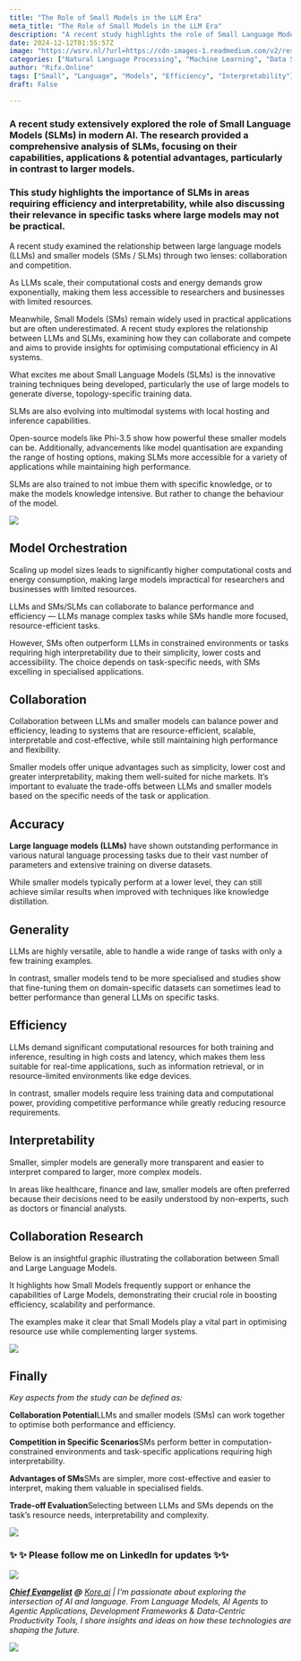 ```yaml
---
title: "The Role of Small Models in the LLM Era"
meta_title: "The Role of Small Models in the LLM Era"
description: "A recent study highlights the role of Small Language Models (SLMs) in modern AI, emphasizing their efficiency, interpretability, and practicality in specific tasks. While Large Language Models (LLMs) excel in versatility and performance, SLMs offer cost-effective, resource-efficient solutions, making them ideal for constrained environments and specialized applications. The study also explores the potential for collaboration between LLMs and SLMs, suggesting that combining their strengths can lead to more optimized and flexible AI systems. Key advantages of SLMs include lower computational costs, ease of interpretation, and adaptability to niche markets. The choice between LLMs and SLMs depends on the specific needs of the task, such as resource requirements, interpretability, and complexity."
date: 2024-12-12T01:55:57Z
image: "https://wsrv.nl/?url=https://cdn-images-1.readmedium.com/v2/resize:fit:800/1*yLGREc_sC66dTK-U7QlQrQ.png"
categories: ["Natural Language Processing", "Machine Learning", "Data Science"]
author: "Rifx.Online"
tags: ["Small", "Language", "Models", "Efficiency", "Interpretability"]
draft: False

---
```








### A recent study extensively explored the role of Small Language Models (SLMs) in modern AI. The research provided a comprehensive analysis of SLMs, focusing on their capabilities, applications \& potential advantages, particularly in contrast to larger models.


### This study highlights the importance of SLMs in areas requiring efficiency and interpretability, while also discussing their relevance in specific tasks where large models may not be practical.

A recent study examined the relationship between large language models (LLMs) and smaller models (SMs / SLMs) through two lenses: collaboration and competition.

As LLMs scale, their computational costs and energy demands grow exponentially, making them less accessible to researchers and businesses with limited resources.

Meanwhile, Small Models (SMs) remain widely used in practical applications but are often underestimated. A recent study explores the relationship between LLMs and SLMs, examining how they can collaborate and compete and aims to provide insights for optimising computational efficiency in AI systems.

What excites me about Small Language Models (SLMs) is the innovative training techniques being developed, particularly the use of large models to generate diverse, topology\-specific training data.

SLMs are also evolving into multimodal systems with local hosting and inference capabilities.

Open\-source models like Phi\-3\.5 show how powerful these smaller models can be. Additionally, advancements like model quantisation are expanding the range of hosting options, making SLMs more accessible for a variety of applications while maintaining high performance.

SLMs are also trained to not imbue them with specific knowledge, or to make the models knowledge intensive. But rather to change the behaviour of the model.

![](https://wsrv.nl/?url=https://cdn-images-1.readmedium.com/v2/resize:fit:800/1*nw4G3J3W9yf99Bx7esN6YA.png)


## Model Orchestration

Scaling up model sizes leads to significantly higher computational costs and energy consumption, making large models impractical for researchers and businesses with limited resources.

LLMs and SMs/SLMs can collaborate to balance performance and efficiency — LLMs manage complex tasks while SMs handle more focused, resource\-efficient tasks.

However, SMs often outperform LLMs in constrained environments or tasks requiring high interpretability due to their simplicity, lower costs and accessibility. The choice depends on task\-specific needs, with SMs excelling in specialised applications.


## Collaboration

Collaboration between LLMs and smaller models can balance power and efficiency, leading to systems that are resource\-efficient, scalable, interpretable and cost\-effective, while still maintaining high performance and flexibility.

Smaller models offer unique advantages such as simplicity, lower cost and greater interpretability, making them well\-suited for niche markets. It’s important to evaluate the trade\-offs between LLMs and smaller models based on the specific needs of the task or application.


## Accuracy

**Large language models (LLMs)** have shown outstanding performance in various natural language processing tasks due to their vast number of parameters and extensive training on diverse datasets.

While smaller models typically perform at a lower level, they can still achieve similar results when improved with techniques like knowledge distillation.




## Generality

LLMs are highly versatile, able to handle a wide range of tasks with only a few training examples.

In contrast, smaller models tend to be more specialised and studies show that fine\-tuning them on domain\-specific datasets can sometimes lead to better performance than general LLMs on specific tasks.


## Efficiency

LLMs demand significant computational resources for both training and inference, resulting in high costs and latency, which makes them less suitable for real\-time applications, such as information retrieval, or in resource\-limited environments like edge devices.

In contrast, smaller models require less training data and computational power, providing competitive performance while greatly reducing resource requirements.


## Interpretability

Smaller, simpler models are generally more transparent and easier to interpret compared to larger, more complex models.

In areas like healthcare, finance and law, smaller models are often preferred because their decisions need to be easily understood by non\-experts, such as doctors or financial analysts.


## Collaboration Research

Below is an insightful graphic illustrating the collaboration between Small and Large Language Models.

It highlights how Small Models frequently support or enhance the capabilities of Large Models, demonstrating their crucial role in boosting efficiency, scalability and performance.

The examples make it clear that Small Models play a vital part in optimising resource use while complementing larger systems.

![](https://wsrv.nl/?url=https://cdn-images-1.readmedium.com/v2/resize:fit:800/1*ri_iS0MKysGkf6CjaqY36Q.png)


## Finally

*Key aspects from the study can be defined as:*

**Collaboration Potential**LLMs and smaller models (SMs) can work together to optimise both performance and efficiency.

**Competition in Specific Scenarios**SMs perform better in computation\-constrained environments and task\-specific applications requiring high interpretability.

**Advantages of SMs**SMs are simpler, more cost\-effective and easier to interpret, making them valuable in specialised fields.

**Trade\-off Evaluation**Selecting between LLMs and SMs depends on the task’s resource needs, interpretability and complexity.

![](https://wsrv.nl/?url=https://cdn-images-1.readmedium.com/v2/resize:fit:800/0*xAREY7yJ5PwV0KLt.png)


### ✨ ✨ Please follow me on LinkedIn for updates ✨✨

![](https://wsrv.nl/?url=https://cdn-images-1.readmedium.com/v2/resize:fit:800/0*_IlopXA8MAGDKGjh.png)

[***Chief Evangelist***](https://www.linkedin.com/in/cobusgreyling/) ***@*** *[Kore.ai](https://blog.kore.ai/cobus-greyling) \| I’m passionate about exploring the intersection of AI and language. From Language Models, AI Agents to Agentic Applications, Development Frameworks \& Data\-Centric Productivity Tools, I share insights and ideas on how these technologies are shaping the future.*

![](https://wsrv.nl/?url=https://cdn-images-1.readmedium.com/v2/resize:fit:800/0*_IlopXA8MAGDKGjh.png)


